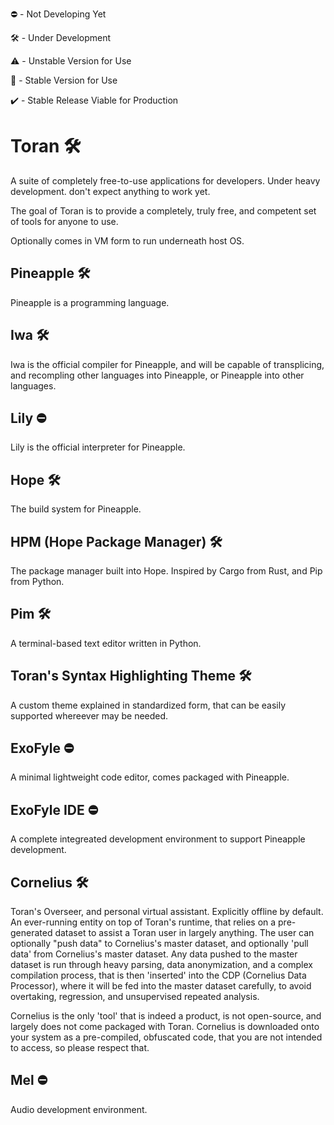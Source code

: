 :no_entry: - Not Developing Yet

:hammer_and_wrench:	- Under Development

:warning: - Unstable Version for Use

:pineapple: - Stable Version for Use

:heavy_check_mark: - Stable Release Viable for Production


# Toran :hammer_and_wrench:	
A suite of completely free-to-use applications for developers. Under heavy development. don't expect anything to work yet.

The goal of Toran is to provide a completely, truly free, and competent set of tools for anyone to use.

Optionally comes in VM form to run underneath host OS.

## Pineapple :hammer_and_wrench:
Pineapple is a programming language.

## Iwa :hammer_and_wrench:
Iwa is the official compiler for Pineapple, and will be capable of transplicing, and recompling other languages into Pineapple, or Pineapple into other languages.

## Lily :no_entry:
Lily is the official interpreter for Pineapple.

## Hope :hammer_and_wrench:
The build system for Pineapple.

## HPM (Hope Package Manager) :hammer_and_wrench:
The package manager built into Hope. Inspired by Cargo from Rust, and Pip from Python.

## Pim :hammer_and_wrench:
A terminal-based text editor written in Python.

## Toran's Syntax Highlighting Theme :hammer_and_wrench:
A custom theme explained in standardized form, that can be easily supported whereever may be needed.

## ExoFyle :no_entry:
A minimal lightweight code editor, comes packaged with Pineapple.

## ExoFyle IDE :no_entry:
A complete integreated development environment to support Pineapple development.

## Cornelius :hammer_and_wrench:
Toran's Overseer, and personal virtual assistant. Explicitly offline by default. An ever-running entity on top of Toran's runtime, that relies on a pre-generated dataset to assist a Toran user in largely anything. The user can optionally "push data" to Cornelius's master dataset, and optionally 'pull data' from Cornelius's master dataset. Any data pushed to the master dataset is run through heavy parsing, data anonymization, and a complex compilation process, that is then 'inserted' into the CDP (Cornelius Data Processor), where it will be fed into the master dataset carefully, to avoid overtaking, regression, and unsupervised repeated analysis.

Cornelius is the only 'tool' that is indeed a product, is not open-source, and largely does not come packaged with Toran. Cornelius is downloaded onto your system as a pre-compiled, obfuscated code, that you are not intended to access, so please respect that.

## Mel :no_entry:
Audio development environment.
